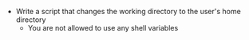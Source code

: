 - Write a script that changes the working directory to the user's home directory
	- You are not allowed to use any shell variables
